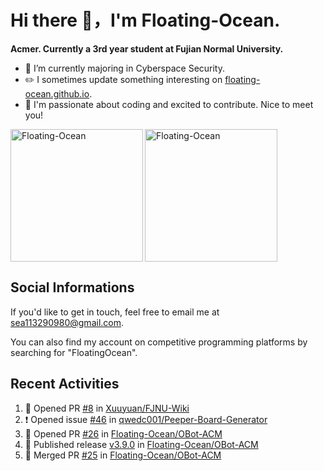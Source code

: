 # Hi there 👋，I'm Floating-Ocean.

**Acmer. Currently a 3rd year student at Fujian Normal University.**

- 🔭 I’m currently majoring in Cyberspace Security.
- ✏️ I sometimes update something interesting on [floating-ocean.github.io](https://floating-ocean.github.io/).
- 👯 I'm passionate about coding and excited to contribute. Nice to meet you!

<p><img align="left" height="212" src="https://readme-stats-eta-flame.vercel.app/api/top-langs?username=Floating-Ocean&show_icons=true&locale=en&layout=donut&&hide=html&border_radius=16" alt="Floating-Ocean" /></p>

<p><img align="center" height="212" src="https://readme-stats-eta-flame.vercel.app/api?username=Floating-Ocean&show_icons=true&locale=en&exclude_repo=Floating-Ocean.github.io&border_radius=16&rank_icon=github&show=reviews" alt="Floating-Ocean" /></p>

## Social Informations

If you'd like to get in touch, feel free to email me at [sea113290980@gmail.com](mailto:sea113290980@gmail.com).

You can also find my account on competitive programming platforms by searching for "FloatingOcean".

## Recent Activities
<!--START_SECTION:activity-->
1. 💪 Opened PR [#8](https://github.com/Xuuyuan/FJNU-Wiki/pull/8) in [Xuuyuan/FJNU-Wiki](https://github.com/Xuuyuan/FJNU-Wiki)
2. ❗ Opened issue [#46](https://github.com/qwedc001/Peeper-Board-Generator/issues/46) in [qwedc001/Peeper-Board-Generator](https://github.com/qwedc001/Peeper-Board-Generator)
3. 💪 Opened PR [#26](https://github.com/Floating-Ocean/OBot-ACM/pull/26) in [Floating-Ocean/OBot-ACM](https://github.com/Floating-Ocean/OBot-ACM)
4. 🚀 Published release [v3.9.0](https://github.com/Floating-Ocean/OBot-ACM/releases/tag/v3.9.0) in [Floating-Ocean/OBot-ACM](https://github.com/Floating-Ocean/OBot-ACM)
5. 🎉 Merged PR [#25](https://github.com/Floating-Ocean/OBot-ACM/pull/25) in [Floating-Ocean/OBot-ACM](https://github.com/Floating-Ocean/OBot-ACM)
<!--END_SECTION:activity-->


